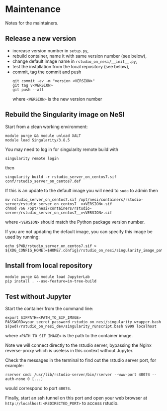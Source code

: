 # Maintenance

Notes for the maintainers.


## Release a new version

- increase version number in `setup.py`,
- rebuild container, name it with same version number (see below),
- change default image name in `rstudio_on_nesi/__init__.py`,
- test the installation from the local repository (see below),
- commit, tag the commit and push
  ```
  git commit -av -m "version <VERSION>"
  git tag v<VERSION>
  git push --all
  ```
  where `<VERSION>` is the new version number


## Rebuild the Singularity image on NeSI

Start from a clean working environment:
```
module purge && module unload XALT
module load Singularity/3.8.5
```

You may need to log in for singularity remote build with
```
singularity remote login
```
then
```
singularity build -r rstudio_server_on_centos7.sif conf/rstudio_server_on_centos7.def
```

If this is an update to the default image you will need to `sudo` to admin then 
```
mv rstudio_server_on_centos7.sif /opt/nesi/containers/rstudio-server/rstudio_server_on_centos7__v<VERSION>.sif
chmod 766 /opt/nesi/containers/rstudio-server/rstudio_server_on_centos7__v<VERSION>.sif
```
where `<VERSION>` should match the Python package version number.

If you are not updating the default image, you can specify this image be used by running:
```
echo $PWD/rstudio_server_on_centos7.sif > ${XDG_CONFIG_HOME:=$HOME/.config}/rstudio_on_nesi/singularity_image_path
```

## Install from local repository

```
module purge && module load JupyterLab
pip install . --use-feature=in-tree-build
```


## Test without Jupyter

Start the container from the command line:
```
export SIFPATH=<PATH_TO_SIF_IMAGE>
PASSWORD=your_secret_password rstudio_on_nesi/singularity_wrapper.bash $(pwd)/rstudio_on_nesi_dev/singularity_runscript.bash 9999 localhost
```
where `<PATH_TO_SIF_IMAGE>` is the path to the container image.

Note we will connect directly to the rstudio server, bypassing the Nginx reverse-proxy which is useless in this context without Jupyter.

Check the messages in the terminal to find out the rstudio server port, for example:
```
rserver cmd: /usr/lib/rstudio-server/bin/rserver --www-port 40074 --auth-none 0 [...]
```
would correspond to port `40074`.

Finally, start an ssh tunnel on this port and open your web browser at `http://localhost:<REDIRECTED_PORT>` to access rstudio.
